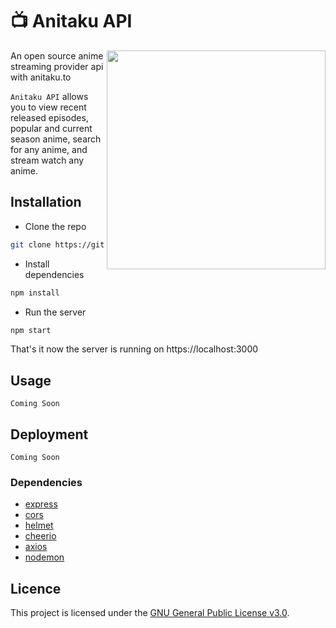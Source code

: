 # 📺 Anitaku API

<img src="https://i.imgur.com/rxqMH46.png" align="right" height="350vw">

An open source anime streaming provider api with anitaku.to

`Anitaku API` allows you to view recent released episodes, popular and current season anime, search for any anime, and stream watch any anime.

## Installation
- Clone the repo
```sh
git clone https://github.com/Kenimarru/anitaku-api.git
```
- Install dependencies
```sh
npm install
```
- Run the server
```sh
npm start
```
That's it now the server is running on https://localhost:3000


## Usage
`Coming Soon`

## Deployment
`Coming Soon`

### Dependencies

- [express](https://www.npmjs.com/package/express)
- [cors](https://www.npmjs.com/package/cors)
- [helmet](https://www.npmjs.com/package/helmet)
- [cheerio](https://www.npmjs.com/package/cheerio)
- [axios](https://www.npmjs.com/package/axios)
- [nodemon](https://www.npmjs.com/package/nodemon)

## Licence

This project is licensed under the [GNU General Public License v3.0](LICENSE).